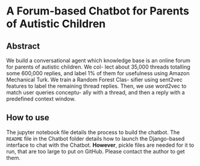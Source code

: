 # A Forum-based Chatbot for Parents of Autistic Children

## Abstract

We build a conversational agent which knowledge base is an online forum for parents of autistic children. We col- lect about 35,000 threads totalling some 600,000 replies, and label 1% of them for usefulness using Amazon Mechanical Turk. We train a Random Forest Clas- sifier using sent2vec features to label the remaining thread replies. Then, we use word2vec to match user queries conceptu- ally with a thread, and then a reply with a predefined context window.

## How to use

The jupyter notebook file details the process to build the chatbot. The `README` file in the Chatbot folder details how to launch the Django-based interface to chat with the Chatbot. **However**, pickle files are needed for it to run, that are too large to put on GitHub. Please contact the author to get them.
